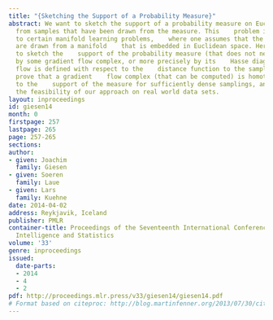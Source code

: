 ```yaml
---
title: "{Sketching the Support of a Probability Measure}"
abstract: We want to sketch the support of a probability measure on Euclidean    space
  from samples that have been drawn from the measure. This    problem is closely related
  to certain manifold learning problems,    where one assumes that the sample points
  are drawn from a manifold    that is embedded in Euclidean space. Here we propose
  to sketch the    support of the probability measure (that does not need to be a    manifold)
  by some gradient flow complex, or more precisely by its    Hasse diagram. The gradient
  flow is defined with respect to the    distance function to the sample points. We
  prove that a gradient    flow complex (that can be computed) is homotopy equivalent
  to the    support of the measure for sufficiently dense samplings, and    demonstrate
  the feasibility of our approach on real world data sets.
layout: inproceedings
id: giesen14
month: 0
firstpage: 257
lastpage: 265
page: 257-265
sections: 
author:
- given: Joachim
  family: Giesen
- given: Soeren
  family: Laue
- given: Lars
  family: Kuehne
date: 2014-04-02
address: Reykjavik, Iceland
publisher: PMLR
container-title: Proceedings of the Seventeenth International Conference on Artificial
  Intelligence and Statistics
volume: '33'
genre: inproceedings
issued:
  date-parts:
  - 2014
  - 4
  - 2
pdf: http://proceedings.mlr.press/v33/giesen14/giesen14.pdf
# Format based on citeproc: http://blog.martinfenner.org/2013/07/30/citeproc-yaml-for-bibliographies/
---
```

